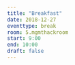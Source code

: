 ```yaml
---
title: "Breakfast"
date: 2018-12-27
eventtype: break
room: 5.mgmthackroom
start: 9:00
end: 10:00
draft: false
---
```

